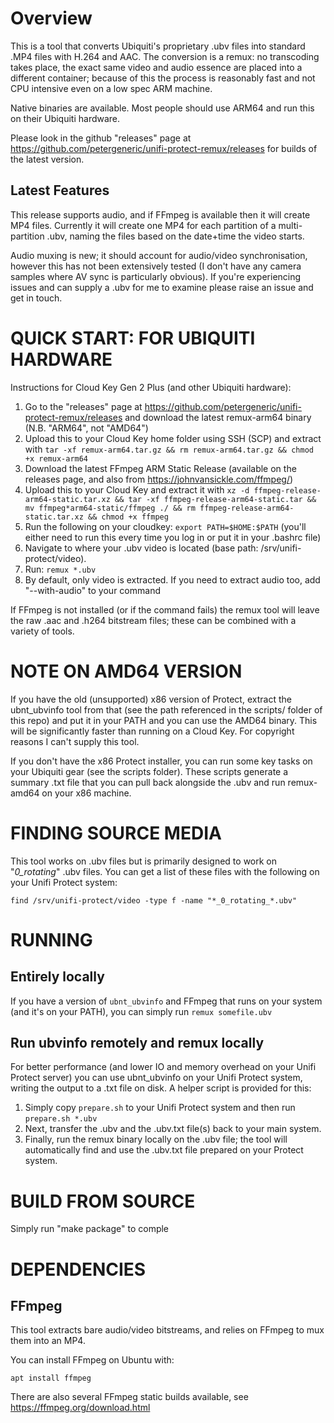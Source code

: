 Overview
========

This is a tool that converts Ubiquiti's proprietary .ubv files into standard .MP4 files with H.264 and AAC. The conversion is a remux: no transcoding takes place, the exact same video and audio essence are placed into a different container; because of this the process is reasonably fast and not CPU intensive even on a low spec ARM machine.

Native binaries are available. Most people should use ARM64 and run this on their Ubiquiti hardware.

Please look in the github "releases" page at https://github.com/petergeneric/unifi-protect-remux/releases for builds of the latest version.

Latest Features
---------------
This release supports audio, and if FFmpeg is available then it will create MP4 files. Currently it will create one MP4 for each partition of a multi-partition .ubv, naming the files based on the date+time the video starts.

Audio muxing is new; it should account for audio/video synchronisation, however this has not been extensively tested (I don't have any camera samples where AV sync is particularly obvious). If you're experiencing issues and can supply a .ubv for me to examine please raise an issue and get in touch.

QUICK START: FOR UBIQUITI HARDWARE
=================================
Instructions for Cloud Key Gen 2 Plus (and other Ubiquiti hardware):

1. Go to the "releases" page at https://github.com/petergeneric/unifi-protect-remux/releases and download the latest remux-arm64 binary (N.B. "ARM64", not "AMD64")
2. Upload this to your Cloud Key home folder using SSH (SCP) and extract with ```tar -xf remux-arm64.tar.gz && rm remux-arm64.tar.gz && chmod +x remux-arm64```
3. Download the latest FFmpeg ARM Static Release (available on the releases page, and also from https://johnvansickle.com/ffmpeg/)
4. Upload this to your Cloud Key and extract it with ```xz -d ffmpeg-release-arm64-static.tar.xz && tar -xf ffmpeg-release-arm64-static.tar && mv ffmpeg*arm64-static/ffmpeg ./ && rm ffmpeg-release-arm64-static.tar.xz && chmod +x ffmpeg```
5. Run the following on your cloudkey: ```export PATH=$HOME:$PATH``` (you'll either need to run this every time you log in or put it in your .bashrc file)
6. Navigate to where your .ubv video is located (base path: /srv/unifi-protect/video).
7. Run: ```remux *.ubv```
8. By default, only video is extracted. If you need to extract audio too, add "--with-audio" to your command

If FFmpeg is not installed (or if the command fails) the remux tool will leave the raw .aac and .h264 bitstream files; these can be combined with a variety of tools. 

NOTE ON AMD64 VERSION
================================

If you have the old (unsupported) x86 version of Protect, extract the ubnt_ubvinfo tool from that (see the path referenced in the scripts/ folder of this repo) and put it in your PATH and you can use the AMD64 binary. This will be significantly faster than running on a Cloud Key. For copyright reasons I can't supply this tool.

If you don't have the x86 Protect installer, you can run some key tasks on your Ubiquiti gear (see the scripts folder). These scripts generate a summary .txt file that you can pull back alongside the .ubv and run remux-amd64 on your x86 machine.


FINDING SOURCE MEDIA
====================

This tool works on .ubv files but is primarily designed to work on "_0_rotating_" .ubv files. You can get a list of these files with the following on your Unifi Protect system:

```
find /srv/unifi-protect/video -type f -name "*_0_rotating_*.ubv"
```

RUNNING
=======

Entirely locally
----------------

If you have a version of ```ubnt_ubvinfo``` and FFmpeg that runs on your system (and it's on your PATH), you can simply run ```remux somefile.ubv```

Run ubvinfo remotely and remux locally
--------------------------------------

For better performance (and lower IO and memory overhead on your Unifi Protect server) you can use ubnt_ubvinfo on your Unifi Protect system, writing the output to a .txt file on disk.
A helper script is provided for this:

1. Simply copy ```prepare.sh``` to your Unifi Protect system and then run ```prepare.sh *.ubv```
2. Next, transfer the .ubv and the .ubv.txt file(s) back to your main system.
3. Finally, run the remux binary locally on the .ubv file; the tool will automatically find and use the .ubv.txt file prepared on your Protect system.


BUILD FROM SOURCE
=================

Simply run "make package" to comple


DEPENDENCIES
============

FFmpeg
------
This tool extracts bare audio/video bitstreams, and relies on FFmpeg to mux them into an MP4.

You can install FFmpeg on Ubuntu with:

```
apt install ffmpeg
```

There are also several FFmpeg static builds available, see https://ffmpeg.org/download.html
